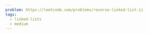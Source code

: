 ```yaml
---
problem: https://leetcode.com/problems/reverse-linked-list-ii
tags:
  - linked-lists
  - medium
---
```

